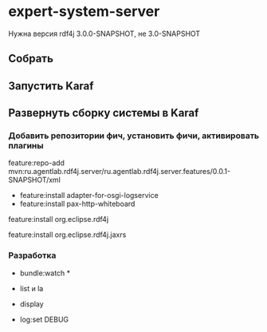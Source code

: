 # expert-system-server

Нужна версия rdf4j 3.0.0-SNAPSHOT, не 3.0-SNAPSHOT

## Собрать

## Запустить Karaf

## Развернуть сборку системы в Karaf
### Добавить репозитории фич, установить фичи, активировать плагины

feature:repo-add mvn:ru.agentlab.rdf4j.server/ru.agentlab.rdf4j.server.features/0.0.1-SNAPSHOT/xml


* feature:install adapter-for-osgi-logservice
* feature:install pax-http-whiteboard

feature:install org.eclipse.rdf4j

feature:install org.eclipse.rdf4j.jaxrs


### Разработка

* bundle:watch *

* list и la

* display
* log:set DEBUG
